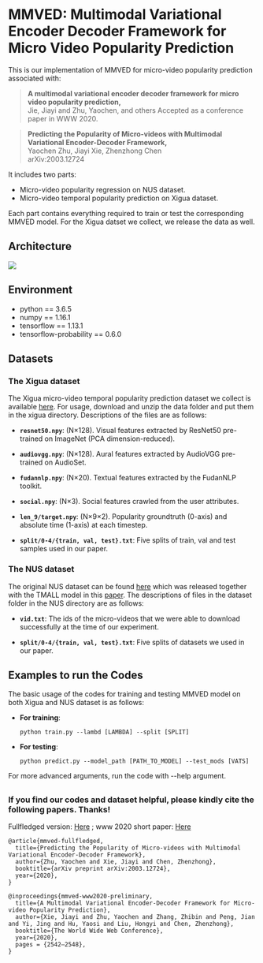 # MMVED: Multimodal Variational Encoder Decoder Framework for Micro Video Popularity Prediction

This is our implementation of MMVED for micro-video popularity prediction associated with:

 >**A multimodal variational encoder decoder framework for micro video popularity prediction,**  
 >Jie, Jiayi and Zhu, Yaochen, and others
 >Accepted as a conference paper in WWW 2020.
 
 >**Predicting the Popularity of Micro-videos with Multimodal Variational Encoder-Decoder Framework,**  
 >Yaochen Zhu, Jiayi Xie, Zhenzhong Chen  
 >arXiv:2003.12724

It includes two parts:

- Micro-video popularity regression on NUS dataset.
- Micro-video temporal popularity prediction on Xigua dataset.

Each part contains everything required to train or test the corresponding MMVED model. For the Xigua datset we collect, we release the data as well.

## Architecture
![](https://github.com/yaochenzhu/MMVED/blob/master/framework.png)

## Environment

- python == 3.6.5
- numpy == 1.16.1
- tensorflow == 1.13.1
- tensorflow-probability == 0.6.0

## Datasets

### The Xigua dataset

The Xigua micro-video temporal popularity prediction dataset we collect is available [here](https://drive.google.com/open?id=1-q46LeBvi1-z7riJB28tDqk-hM5eu8g_). For usage, download and unzip the data folder and put them in the xigua directory. Descriptions of the files are as follows:

- **`resnet50.npy`**:
   (N×128). Visual features extracted by ResNet50 pre-trained on ImageNet (PCA dimension-reduced).
 
- **`audiovgg.npy`**:
   (N×128). Aural features extracted by AudioVGG pre-trained on AudioSet.
 
- **`fudannlp.npy`**:
   (N×20). Textual features extracted by the FudanNLP toolkit.

- **`social.npy`**:
   (N×3). Social features crawled from the user attributes.

- **`len_9/target.npy`**: (N×9×2). Popularity groundtruth (0-axis) and absolute time (1-axis) at each timestep.

- **`split/0-4/{train, val, test}.txt`**: Five splits of train, val and test samples used in our paper.

### The NUS dataset

The original NUS dataset can be found [here](https://acmmm2016.wixsite.com/micro-videos) which was released together with the TMALL model in this [paper](http://www.nextcenter.org/wp-content/uploads/2017/06/MicroTellsMacro.JournalNExT.pdf). The descriptions of files in the dataset folder in the NUS directory are as follows:

- **`vid.txt`**:  The ids of the micro-videos that we were able to download successfully at the time of our experiment.

- **`split/0-4/{train, val, test}.txt`**: Five splits of datasets we used in our paper.

## Examples to run the Codes

The basic usage of the codes for training and testing MMVED model on both Xigua and NUS dataset is as follows:

- **For training**: 

	```python train.py --lambd [LAMBDA] --split [SPLIT]```
- **For testing**:

	```python predict.py --model_path [PATH_TO_MODEL] --test_mods [VATS]```

For more advanced arguments, run the code with --help argument.

##

### **If you find our codes and dataset helpful, please kindly cite the following papers. Thanks!**

Fullfledged version: [Here](https://arxiv.org/abs/2003.12724) ; www 2020 short paper: [Here](https://dl.acm.org/doi/abs/10.1145/3366423.3380004)

	@article{mmved-fullfledged,
	  title={Predicting the Popularity of Micro-videos with Multimodal Variational Encoder-Decoder Framework},
	  author={Zhu, Yaochen and Xie, Jiayi and Chen, Zhenzhong},
	  booktitle={arXiv preprint arXiv:2003.12724},
	  year={2020},
	}	

	@inproceedings{mmved-www2020-preliminary,
	  title={A Multimodal Variational Encoder-Decoder Framework for Micro-video Popularity Prediction},
	  author={Xie, Jiayi and Zhu, Yaochen and Zhang, Zhibin and Peng, Jian and Yi, Jing and Hu, Yaosi and Liu, Hongyi and Chen, Zhenzhong},
	  booktitle={The World Wide Web Conference},
	  year={2020},
	  pages = {2542–2548},
	}
